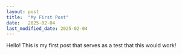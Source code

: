 ```yaml
---
layout: post
title:  "My First Post"
date:   2025-02-04
last_modified_date: 2025-02-04
---
```



Hello! This is my first post that serves as a test that this would work!
